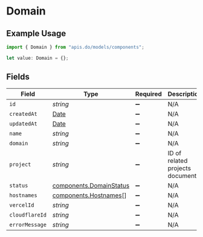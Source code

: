 # Domain

## Example Usage

```typescript
import { Domain } from "apis.do/models/components";

let value: Domain = {};
```

## Fields

| Field                                                                                         | Type                                                                                          | Required                                                                                      | Description                                                                                   |
| --------------------------------------------------------------------------------------------- | --------------------------------------------------------------------------------------------- | --------------------------------------------------------------------------------------------- | --------------------------------------------------------------------------------------------- |
| `id`                                                                                          | *string*                                                                                      | :heavy_minus_sign:                                                                            | N/A                                                                                           |
| `createdAt`                                                                                   | [Date](https://developer.mozilla.org/en-US/docs/Web/JavaScript/Reference/Global_Objects/Date) | :heavy_minus_sign:                                                                            | N/A                                                                                           |
| `updatedAt`                                                                                   | [Date](https://developer.mozilla.org/en-US/docs/Web/JavaScript/Reference/Global_Objects/Date) | :heavy_minus_sign:                                                                            | N/A                                                                                           |
| `name`                                                                                        | *string*                                                                                      | :heavy_minus_sign:                                                                            | N/A                                                                                           |
| `domain`                                                                                      | *string*                                                                                      | :heavy_minus_sign:                                                                            | N/A                                                                                           |
| `project`                                                                                     | *string*                                                                                      | :heavy_minus_sign:                                                                            | ID of related projects document                                                               |
| `status`                                                                                      | [components.DomainStatus](../../models/components/domainstatus.md)                            | :heavy_minus_sign:                                                                            | N/A                                                                                           |
| `hostnames`                                                                                   | [components.Hostnames](../../models/components/hostnames.md)[]                                | :heavy_minus_sign:                                                                            | N/A                                                                                           |
| `vercelId`                                                                                    | *string*                                                                                      | :heavy_minus_sign:                                                                            | N/A                                                                                           |
| `cloudflareId`                                                                                | *string*                                                                                      | :heavy_minus_sign:                                                                            | N/A                                                                                           |
| `errorMessage`                                                                                | *string*                                                                                      | :heavy_minus_sign:                                                                            | N/A                                                                                           |